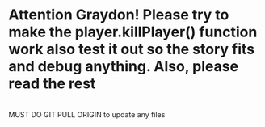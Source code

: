<h1>Attention Graydon! Please try to make the player.killPlayer() function work also test it out so the story fits and debug anything. Also, please read the rest</h1>
<br>
MUST DO GIT PULL ORIGIN to update any files
<br>


